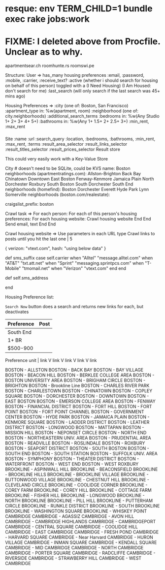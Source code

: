 # resque:  env TERM_CHILD=1 bundle exec rake jobs:work
# FIXME: I deleted above from Procfile. Unclear as to why.


apartmentsear.ch
roomhunte.rs
roomswi.pe

Structure:
User =>
  has_many housing preferences
  :email, :password, :mobile, :carrier, :receive_text?
  :active (whether i should search for housing on behalf of this person)
     toggled with a (I Need Housing) (I Am Housed: don't search for me)
  :last_search (will only search if the last search was 45+ mins ago)

Housing Preferences =>
  :city (one of: Boston, San Francisco)
  :apartment_type in: %w(apartment, room)
  :neighborhood (one of: city.neighborhoods)
  :additional_search_terms
  :bedrooms  in: %w(Any Studio 1+ 2+ 3+ 4+ 5+)
  :bathrooms in: %w(Any 1+ 1.5+ 2+ 2.5+ 3+)
  :min_rent, :max_rent

### 

Site
  :name
  :url
  :search_query
    :location, :bedrooms, :bathrooms, :min_rent, :max_rent, :terms
  :result_area_selector
  :result_links_selector
  :result_titles_selector
  :result_prices_selector
Result store

This could very easily work with a Key-Value Store


City # doesn't need to be SQLite, could be KVS
  name: Boston
  neighborhoods (apartmentratings.com):
    Allston-Brighton
    Back Bay
    Chinatown
    Downtown
    East Boston
    Fenway-Kenmore
    Jamaica Plain
    North Dorchester
    Roxbury
    South Boston
    South Dorchester
    South End
  neighborhoods (homefind):
    Boston
    Dorchester
    Everett
    Hyde Park
    Lynn
    Somerville
  neighborhoods (boston.com/realestate):


  craigslist_prefix: boston


Crawl task =>
 For each person:
   For each of this person's housing preferences:
     For each housing website:
        Crawl housing website
      End
    End
    Send email, text
  End
End

Crawl housing website =>
  Use parameters in each URL type
  Crawl links to posts until you hit the last one | 5



{ verizon: "vtext.com", hash: "using below data" }

  def sms_suffix
    case self.carrier
    when "Alltel"
      "message.alltel.com"
    when "AT&T"
      "txt.att.net"
    when "Sprint"
      "messaging.sprintpcs.com"
    when "T-Mobile"
      "tmomail.net"
    when "Verizon"
      "vtext.com"
    end
  end

  def self.sms_address
    
  end




Housing Preference list:

`Search Now` button does a search and returns new links for each, but deactivates

| Preference | Post        |
|:-----------|:------------|
| South End  |         |
| 1+ BR      |       |
| $500-900   |        |

Preference unit  | link V link V link V link V link



BOSTON - ALLSTON
BOSTON - BACK BAY
BOSTON - BAY VILLAGE
BOSTON - BEACON HILL
BOSTON - BERKLEE COLLEGE AREA
BOSTON - BOSTON UNIVERSITY AREA
BOSTON - BRIGHAM CIRCLE
BOSTON - BRIGHTON
BOSTON - Brookline Line
BOSTON - CHARLES RIVER PARK
BOSTON - CHARLESTOWN
BOSTON - CHINATOWN
BOSTON - COPLEY SQUARE
BOSTON - DORCHESTER
BOSTON - DOWNTOWN
BOSTON - EAST BOSTON
BOSTON - EMERSON COLLEGE AREA
BOSTON - FENWAY
BOSTON - FINANCIAL DISTRICT
BOSTON - FORT HILL
BOSTON - FORT POINT
BOSTON - FORT POINT CHANNEL
BOSTON - GOVERNMENT CENTER
BOSTON - HYDE PARK
BOSTON - JAMAICA PLAIN
BOSTON - KENMORE SQUARE
BOSTON - LADDER DISTRICT
BOSTON - LEATHER DISTRICT
BOSTON - LONGWOOD
BOSTON - MATTAPAN
BOSTON - MISSION HILL
BOSTON - NEPONSET CIRCLE
BOSTON - NORTH END
BOSTON - NORTHEASTERN UNIV. AREA
BOSTON - PRUDENTIAL AREA
BOSTON - READVILLE
BOSTON - ROSLINDALE
BOSTON - ROXBURY
BOSTON - SEAPORT DISTRICT
BOSTON - SOUTH BOSTON
BOSTON - SOUTH END
BOSTON - SOUTH STATION
BOSTON - SUFFOLK UNIV. AREA
BOSTON - SYMPHONY
BOSTON - THEATER DISTRICT
BOSTON - WATERFRONT
BOSTON - WEST END
BOSTON - WEST ROXBURY
BROOKLINE - ASPINWALL HILL
BROOKLINE - BEACONSFIELD
BROOKLINE - BROOKLINE HILLS
BROOKLINE - BROOKLINE VILLAGE
BROOKLINE - BUTTONWOOD VILLAGE
BROOKLINE - CHESTNUT HILL
BROOKLINE - CLEVELAND CIRCLE
BROOKLINE - COOLIDGE CORNER
BROOKLINE - COREY FARM
BROOKLINE - COREY HILL
BROOKLINE - COTTAGE FARM
BROOKLINE - FISHER HILL
BROOKLINE - LONGWOOD
BROOKLINE - NORTH BROOKLINE
BROOKLINE - PILL HILL
BROOKLINE - PUTTERHAM CIRCLE
BROOKLINE - RUNKLE DISTRICT
BROOKLINE - SOUTH BROOKLINE
BROOKLINE - WASHINGTON SQUARE
BROOKLINE - WHISKEY POINT
CAMBRIDGE
CAMBRIDGE - AGASSIZ
CAMBRIDGE - AVON HILL
CAMBRIDGE - CAMBRIDGE HIGHLANDS
CAMBRIDGE - CAMBRIDGEPORT
CAMBRIDGE - CENTRAL SQUARE
CAMBRIDGE - COOLIDGE HILL
CAMBRIDGE - EAST CAMBRIDGE
CAMBRIDGE - FRESH POND
CAMBRIDGE - HARVARD SQUARE
CAMBRIDGE - Near Harvard
CAMBRIDGE - HURON VILLAGE
CAMBRIDGE - INMAN SQUARE
CAMBRIDGE - KENDALL SQUARE
CAMBRIDGE - MID CAMBRIDGE
CAMBRIDGE - NORTH CAMBRIDGE
CAMBRIDGE - PORTER SQUARE
CAMBRIDGE - RADCLIFFE
CAMBRIDGE - RIVERSIDE
CAMBRIDGE - STRAWBERRY HILL
CAMBRIDGE - WEST CAMBRIDGE









